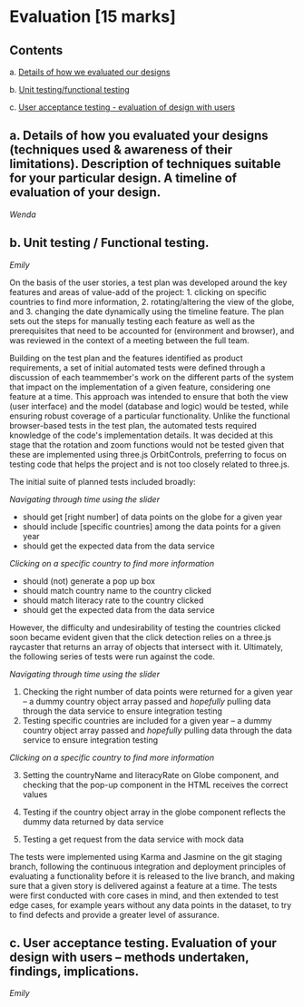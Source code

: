 # Evaluation [15 marks]

## Contents
a. [Details of how we evaluated our designs](https://github.com/jess-mw/desk23/tree/main/Documentation/5.%20Evaluation#a-details-of-how-you-evaluated-your-designs-techniques-used--awareness-of-their-limitations-description-of-techniques-suitable-for-your-particular-design-a-timeline-of-evaluation-of-your-design)

b. [Unit testing/functional testing](https://github.com/jess-mw/desk23/tree/main/Documentation/5.%20Evaluation#b-unit-testing--functional-testing)

c. [User acceptance testing - evaluation of design with users](https://github.com/jess-mw/desk23/tree/main/Documentation/5.%20Evaluation#c-user-acceptance-testing-evaluation-of-your-design-with-users--methods-undertaken-findings-implications)

## a. Details of how you evaluated your designs (techniques used & awareness of their limitations). Description of techniques suitable for your particular design. A timeline of evaluation of your design.
*Wenda*

## b. Unit testing / Functional testing.
*Emily*

On the basis of the user stories, a test plan was developed around the key features and areas of value-add of the project: 1. clicking on specific countries to find more information, 2. rotating/altering the view of the globe, and 3. changing the date dynamically using the timeline feature. The plan sets out the steps for manually testing each feature as well as the prerequisites that need to be accounted for (environment and browser), and was reviewed in the context of a meeting between the full team. 

Building on the test plan and the features identified as product requirements, a set of initial automated tests were defined through a discussion of each teammember's work on the different parts of the system that impact on the implementation of a given feature, considering one feature at a time. This approach was intended to ensure that both the view (user interface) and the model (database and logic) would be tested, while ensuring robust coverage of a particular functionality. Unlike the functional browser-based tests in the test plan, the automated tests required knowledge of the code's implementation details. It was decided at this stage that the rotation and zoom functions would not be tested given that these are implemented using three.js OrbitControls, preferring to focus on testing code that helps the project and is not too closely related to three.js.

The initial suite of planned tests included broadly:

*Navigating through time using the slider*
- should get [right number] of data points on the globe for a given year
- should include [specific countries] among the data points for a given year
- should get the expected data from the data service

*Clicking on a specific country to find more information*
- should (not) generate a pop up box
- should match country name to the country clicked
- should match literacy rate to the country clicked
- should get the expected data from the data service

However, the difficulty and undesirability of testing the countries clicked soon became evident given that the click detection relies on a three.js raycaster that returns an array of objects that intersect with it. Ultimately, the following series of tests were run against the code. 

*Navigating through time using the slider*

1. Checking the right number of data points were returned for a given year – a dummy country object array passed and *hopefully* pulling data through the data service to ensure integration testing
2. Testing specific countries are included for a given year – a dummy country object array passed and *hopefully* pulling data through the data service to ensure integration testing

*Clicking on a specific country to find more information*

3. Setting the countryName and literacyRate on Globe component, and checking that the pop-up component in the HTML receives the correct values

4. Testing if the country object array in the globe component reflects the dummy data returned by data service
5. Testing a get request from the data service with mock data

The tests were implemented using Karma and Jasmine on the git staging branch, following the continuous integration and deployment principles of evaluating a functionality before it is released to the live branch, and making sure that a given story is delivered against a feature at a time. The tests were first conducted with core cases in mind, and then extended to test edge cases, for example years without any data points in the dataset, to try to find defects and provide a greater level of assurance.

## c. User acceptance testing. Evaluation of your design with users – methods undertaken, findings, implications.
*Emily*

